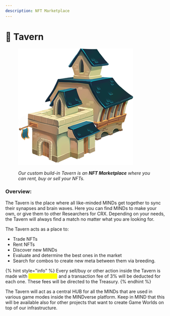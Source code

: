 ```yaml
---
description: NFT Marketplace
---
```


# 🏨 Tavern

<figure><img src="../.gitbook/assets/Tavern (1).png" alt=""><figcaption><p><em>Our custom build-in Tavern is an <strong>NFT Marketplace</strong> where you can rent, buy or sell your NFTs.</em></p></figcaption></figure>

### Overview:&#x20;

The Tavern is the place where all like-minded MINDs get together to sync their synapses and brain waves. Here you can find MINDs to make your own, or give them to other Researchers for CRX. Depending on your needs, the Tavern will always find a match no matter what you are looking for.

The Tavern acts as a place to:

* Trade NFTs&#x20;
* Rent NFTs&#x20;
* Discover new MINDs&#x20;
* Evaluate and determine the best ones in the market&#x20;
* Search for combos to create new meta between them via breeding.

{% hint style="info" %}
Every sell/buy or other action inside the Tavern is made with <mark style="color:yellow;">**Cortex \[CRX]**</mark> and a transaction fee of 3% will be deducted for each one. These fees will be directed to the Treasury.&#x20;
{% endhint %}

The Tavern will act as a central HUB for all the MINDs that are used in various game modes inside the MINDverse platform. Keep in MIND that this will be available also for other projects that want to create Game Worlds on top of our infrastructure.
